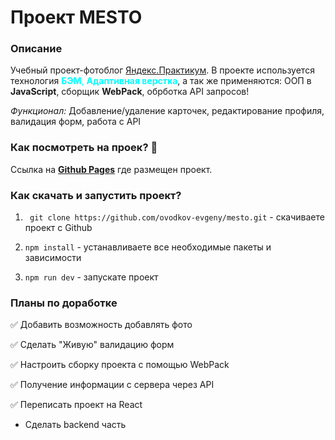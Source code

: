 # Проект MESTO


### Описание
Учебный проект-фотоблог [Яндекс.Практикум](https://practicum.yandex.ru/). В проекте используется технология <span style="color:aqua">__БЭМ__, __Адаптивная верстка__</span>, а так же применяются: ООП в __JavaScript__, сборщик __WebPack__, обрботка API запросов!

_Функционал:_ Добавление/удаление карточек, редактирование профиля, валидация форм, работа с API


### Как посмотреть на проек? 👀

Ссылка на __[Github Pages](https://ovodkov-evgeny.github.io/mesto/)__ где размещен проект.


### Как скачать и запустить проект?

1. ``` git clone https://github.com/ovodkov-evgeny/mesto.git``` - скачиваете проект с Github

2. ```npm install``` - устанавливаете все необходимые пакеты и зависимости

3. ```npm run dev``` - запускате проект


### Планы по доработке

✅ Добавить возможность добавлять фото

✅ Сделать "Живую" валидацию форм

✅ Настроить сборку проекта с помощью WebPack

✅ Получение информации с сервера через API

✅ Переписать проект на React

* Сделать backend часть

